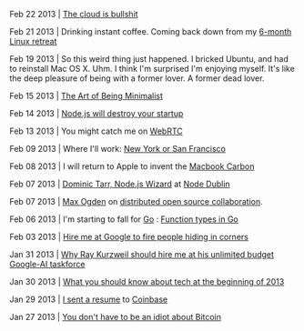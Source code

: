 Feb 22 2013 | [The cloud is bullshit](http://writing.evbogue.com/posts/bullshitclouds)

Feb 21 2013 | Drinking instant coffee. Coming back down from my [6-month Linux retreat](http://writing.evbogue.com/posts/6monthslinux)

Feb 19 2013 | So this weird thing just happened. I bricked Ubuntu, and had to reinstall Mac OS X. Uhm. I think I'm surprised I'm enjoying myself. It's like the deep pleasure of being with a former lover. A former dead lover.

Feb 15 2013 | [The Art of Being Minimalist](http://writing.evbogue.com/posts/minimalist)

Feb 14 2013 | [Node.js will destroy your startup](http://writing.evbogue.com/posts/nodedestroy)

Feb 13 2013 | You might catch me on [WebRTC](https://apprtc.appspot.com/)

Feb 09 2013 | Where I'll work: [New York or San Francisco](http://writing.evbogue.com/posts/nycsf)

Feb 08 2013 | I will return to Apple to invent the [Macbook Carbon](/posts/macbookcarbon)

Feb 07 2013 | [Dominic Tarr, Node.js Wizard](https://www.youtube.com/watch?v=giS-aIq0Kaw) at [Node Dublin](https://www.youtube.com/user/NodeDublin?feature=watch)

Feb 07 2013 | [Max Ogden](http://maxogden.com/) on [distributed open source collaboration](http://www.youtube.com/watch?v=UcDrxXKf4qg).

Feb 06 2013 | I'm starting to fall for [Go](http://golang.org/) : [Function types in Go](http://jordanorelli.tumblr.com/post/42369331748/function-types-in-go-golang)

Feb 03 2013 | [Hire me at Google to fire people hiding in corners](http://writing.evbogue.com/posts/googlecorners)

Jan 31 2013 | [Why Ray Kurzweil should hire me at his unlimited budget Google-AI taskforce](http://writing.evbogue.com/posts/ai)

Jan 30 2013 | [What you should know about tech at the beginning of 2013](http://writing.evbogue.com/posts/tech2013)

Jan 29 2013 | [I sent a resume](http://writing.evbogue.com/posts/coinbase) to [Coinbase](http://coinbase.com)

Jan 27 2013 | [You don't have to be an idiot about Bitcoin](http://writing.evbogue.com/posts/idiot)
